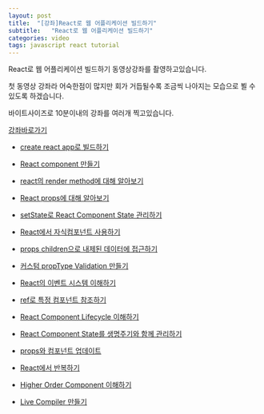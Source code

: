 ```yaml
---
layout: post
title:  "[강좌]React로 웹 어플리케이션 빌드하기"
subtitle:   "React로 웹 어플리케이션 빌드하기"
categories: video
tags: javascript react tutorial
---
```


React로 웹 어플리케이션 빌드하기 동영상강좌를 촬영하고있습니다.

첫 동영상 강좌라 어숙한점이 많지만 회가 거듭될수록 조금씩 나아지는 모습으로 뵐 수 있도록 하겠습니다.

바이트사이즈로 10분이내의 강좌를 여러개 찍고있습니다.

[강좌바로가기](https://www.youtube.com/playlist?list=PLBrx45N7b6tkdisu8ZhKs02tEf5wDuk2W)

- [ create react app로 빌드하기 ](https://youtu.be/r9fbXIaNxck?list=PLBrx45N7b6tkdisu8ZhKs02tEf5wDuk2W)

- [ React component 만들기 ](https://youtu.be/UfFmRTSgzhw?list=PLBrx45N7b6tkdisu8ZhKs02tEf5wDuk2W)

- [ react의 render method에 대해 알아보기 ](https://youtu.be/LqH4UnZ51z0?list=PLBrx45N7b6tkdisu8ZhKs02tEf5wDuk2W)

- [ React props에 대해 알아보기 ](https://youtu.be/lzRLyWkjypo?list=PLBrx45N7b6tkdisu8ZhKs02tEf5wDuk2W)

- [ setState로 React Component State 관리하기 ](https://youtu.be/bQ0BVWKs9xo?list=PLBrx45N7b6tkdisu8ZhKs02tEf5wDuk2W)

- [React에서 자식컴포넌트 사용하기 ](https://youtu.be/Fu8oEdeQebY?list=PLBrx45N7b6tkdisu8ZhKs02tEf5wDuk2W)

- [ props children으로 내제된 데이터에 접근하기 ](https://youtu.be/xXyHRrnEdfI?list=PLBrx45N7b6tkdisu8ZhKs02tEf5wDuk2W)

- [ 커스텀 propType Validation 만들기 ](https://youtu.be/A0Gp1riRvfg?list=PLBrx45N7b6tkdisu8ZhKs02tEf5wDuk2W)

- [ React의 이벤트 시스템 이해하기 ](https://youtu.be/EdVcSoX7lEM?list=PLBrx45N7b6tkdisu8ZhKs02tEf5wDuk2W)

- [ ref로 특정 컴포넌트 참조하기 ](https://youtu.be/S3DB0_l8pKk?list=PLBrx45N7b6tkdisu8ZhKs02tEf5wDuk2W)

- [ React Component Lifecycle 이해하기 ](https://youtu.be/sw45IIdkR2g?list=PLBrx45N7b6tkdisu8ZhKs02tEf5wDuk2W)

- [ React Component State를 생명주기와 함께 관리하기 ](https://youtu.be/5bYfJ0zY-wE?list=PLBrx45N7b6tkdisu8ZhKs02tEf5wDuk2W)

- [ props와 컴포넌트 업데이트 ](https://youtu.be/cdKaLmygXH0?list=PLBrx45N7b6tkdisu8ZhKs02tEf5wDuk2W)

- [ React에서 반복하기 ](https://youtu.be/887EuSnz7uY?list=PLBrx45N7b6tkdisu8ZhKs02tEf5wDuk2W)

- [ Higher Order Component 이해하기 ](https://youtu.be/FK9QjkEQ4sQ?list=PLBrx45N7b6tkdisu8ZhKs02tEf5wDuk2W)

- [ Live Compiler 만들기 ](https://youtu.be/fXj-sXENkC4?list=PLBrx45N7b6tkdisu8ZhKs02tEf5wDuk2W)
